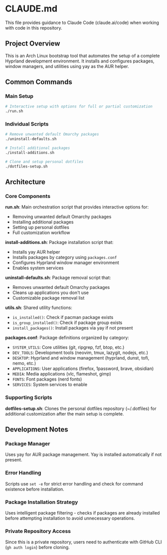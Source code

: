 # CLAUDE.md

This file provides guidance to Claude Code (claude.ai/code) when working with code in this repository.

## Project Overview

This is an Arch Linux bootstrap tool that automates the setup of a complete Hyprland development environment. It installs and configures packages, window managers, and utilities using yay as the AUR helper.

## Common Commands

### Main Setup
```bash
# Interactive setup with options for full or partial customization
./run.sh
```

### Individual Scripts
```bash
# Remove unwanted default Omarchy packages
./uninstall-defaults.sh

# Install additional packages
./install-additions.sh

# Clone and setup personal dotfiles
./dotfiles-setup.sh
```


## Architecture

### Core Components

**run.sh**: Main orchestration script that provides interactive options for:
- Removing unwanted default Omarchy packages
- Installing additional packages
- Setting up personal dotfiles
- Full customization workflow

**install-additions.sh**: Package installation script that:
- Installs yay AUR helper
- Installs packages by category using `packages.conf`
- Configures Hyprland window manager environment
- Enables system services

**uninstall-defaults.sh**: Package removal script that:
- Removes unwanted default Omarchy packages
- Cleans up applications you don't use
- Customizable package removal list

**utils.sh**: Shared utility functions:
- `is_installed()`: Check if pacman package exists
- `is_group_installed()`: Check if package group exists  
- `install_packages()`: Install packages via yay if not present

**packages.conf**: Package definitions organized by category:
- `SYSTEM_UTILS`: Core utilities (git, ripgrep, fzf, btop, etc.)
- `DEV_TOOLS`: Development tools (neovim, tmux, lazygit, nodejs, etc.)
- `DESKTOP`: Hyprland and window management (hyprland, dunst, tofi, nemo, etc.)
- `APPLICATIONS`: User applications (firefox, 1password, brave, obsidian)
- `MEDIA`: Media applications (vlc, flameshot, gimp)
- `FONTS`: Font packages (nerd fonts)
- `SERVICES`: System services to enable

### Supporting Scripts

**dotfiles-setup.sh**: Clones the personal dotfiles repository (~/.dotfiles) for additional customization after the main setup is complete.

## Development Notes

### Package Manager
Uses yay for AUR package management. Yay is installed automatically if not present.

### Error Handling
Scripts use `set -e` for strict error handling and check for command existence before installation.

### Package Installation Strategy
Uses intelligent package filtering - checks if packages are already installed before attempting installation to avoid unnecessary operations.

### Private Repository Access
Since this is a private repository, users need to authenticate with GitHub CLI (`gh auth login`) before cloning.
